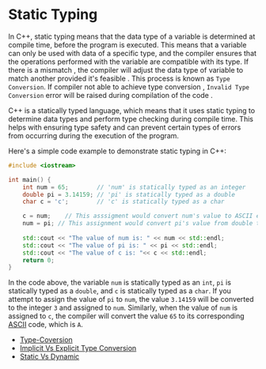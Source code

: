 # Static Typing

In C++, static typing means that the data type of a variable is determined at compile time, before the program is executed. This means that a variable can only be used with data of a specific type, and the compiler ensures that the operations performed with the variable are compatible with its type. If there is a mismatch , the compiler will adjust the data type of variable to match another provided it's feasible . This process is known as `Type Conversion`. If compiler not able to achieve type conversion , `Invalid Type Conversion` error will be raised during compilation of the code .

C++ is a statically typed language, which means that it uses static typing to determine data types and perform type checking during compile time. This helps with ensuring type safety and can prevent certain types of errors from occurring during the execution of the program.

Here's a simple code example to demonstrate static typing in C++:

```cpp
#include <iostream>

int main() {
    int num = 65;        // 'num' is statically typed as an integer
    double pi = 3.14159; // 'pi' is statically typed as a double
    char c = 'c';        // 'c' is statically typed as a char

    c = num;    // This asssigment would convert num's value to ASCII equivalent character
    num = pi; // This assignment would convert pi's value from double type to int type
    
    std::cout << "The value of num is: " << num << std::endl;
    std::cout << "The value of pi is: " << pi << std::endl;
    std::cout << "The value of c is: "<< c << std::endl;
    return 0;
}
```

In the code above, the variable `num` is statically typed as an `int`, `pi` is statically typed as a `double`, and `c` is statically typed as a `char`. If you attempt to assign the value of `pi` to `num`, the value `3.14159` will be converted to the integer `3` and assigned to `num`. Similarly, when the value of `num` is assigned to `c`, the compiler will convert the value `65` to its corresponding [ASCII](https://www.ascii-code.com) code, which is `A`.

- [Type-Coversion](https://www.programiz.com/cpp-programming/type-conversion)
- [Implicit Vs Explicit Type Conversion](https://www.geeksforgeeks.org/type-conversion-in-c/)
- [Static Vs Dynamic](https://www.techtarget.com/searchapparchitecture/tip/Static-vs-dynamic-typing-The-details-and-differences)
